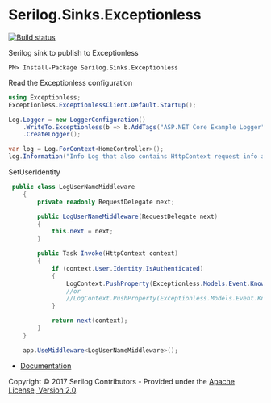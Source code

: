 # Serilog.Sinks.Exceptionless

[![Build status](https://ci.appveyor.com/api/projects/status/bvmfe8muijhgkb9j?svg=true)](https://ci.appveyor.com/project/serilog/serilog-sinks-exceptionless)

Serilog sink to publish to Exceptionless

```
PM> Install-Package Serilog.Sinks.Exceptionless
``` 

Read the Exceptionless configuration
```csharp
using Exceptionless;
Exceptionless.ExceptionlessClient.Default.Startup();
```

```csharp
Log.Logger = new LoggerConfiguration()
    .WriteTo.Exceptionless(b => b.AddTags("ASP.NET Core Example Logger"))
    .CreateLogger();

var log = Log.ForContext<HomeController>();
log.Information("Info Log that also contains HttpContext request info and default tags");
```

SetUserIdentity
```csharp
 public class LogUserNameMiddleware
    {
        private readonly RequestDelegate next;

        public LogUserNameMiddleware(RequestDelegate next)
        {
            this.next = next;
        }

        public Task Invoke(HttpContext context)
        {
            if (context.User.Identity.IsAuthenticated)
            {
                LogContext.PushProperty(Exceptionless.Models.Event.KnownDataKeys.UserInfo, new Exceptionless.Models.Data.UserInfo(context.User.Identity.GetClaimValue("email"), context.User.Identity.GetClaimValue("username")), true);
                //or
                //LogContext.PushProperty(Exceptionless.Models.Event.KnownDataKeys.UserDescription, new Exceptionless.Models.Data.UserDescription(context.User.Identity.GetClaimValue("email"), context.User.Identity.GetClaimValue("username")), true);
            }

            return next(context);
        }
    }

    app.UseMiddleware<LogUserNameMiddleware>();

```

* [Documentation](https://github.com/serilog/serilog/wiki)

Copyright &copy; 2017 Serilog Contributors - Provided under the [Apache License, Version 2.0](http://apache.org/licenses/LICENSE-2.0.html).
